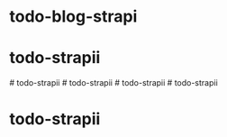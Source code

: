 # todo-blog-strapi
# todo-strapii
#   t o d o - s t r a p i i  
 #   t o d o - s t r a p i i  
 #   t o d o - s t r a p i i  
 # todo-strapii
# todo-strapii
